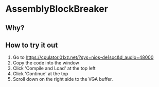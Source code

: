 # AssemblyBlockBreaker
## Why?
## How to try it out
1. Go to https://cpulator.01xz.net/?sys=nios-de1soc&d_audio=48000
2. Copy the code into the window
3. Click 'Compile and Load' at the top left
4. Click 'Continue' at the top
5. Scroll down on the right side to the VGA buffer.

